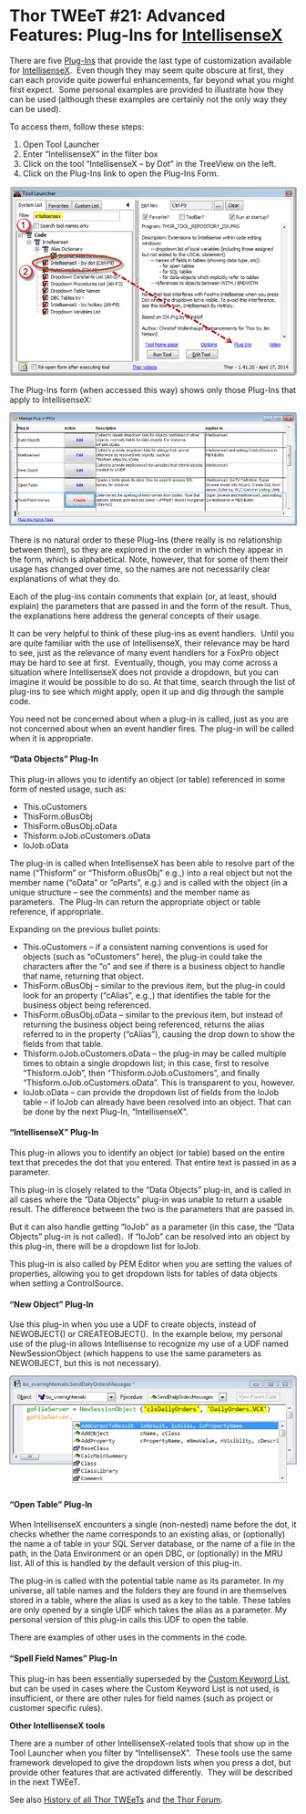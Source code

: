 ﻿Thor TWEeT #21: Advanced Features: Plug-Ins for [IntellisenseX](https://github.com/VFPX/IntelliSenseX)
===

There are five [Plug-Ins](../Thor_add_plugins.md) that provide the last type of customization available for [IntellisenseX](https://github.com/VFPX/IntelliSenseX).  Even though they may seem quite obscure at first, they can each provide quite powerful enhancements, far beyond what you might first expect.  Some personal examples are provided to illustrate how they can be used (although these examples are certainly not the only way they can be used).

To access them, follow these steps:

1.  Open Tool Launcher
2.  Enter “IntellisenseX” in the filter box
3.  Click on the tool “IntellisenseX – by Dot” in the TreeView on the left.
4.  Click on the Plug-Ins link to open the Plug-Ins Form.

![](Images/Tweet21a.png)

The Plug-Ins form (when accessed this way) shows only those Plug-Ins that apply to IntellisenseX:

![](Images/Tweet21b.png)

There is no natural order to these Plug-Ins (there really is no relationship between them), so they are explored in the order in which they appear in the form, which is alphabetical. Note, however, that for some of them their usage has changed over time, so the names are not necessarily clear explanations of what they do.

Each of the plug-ins contain comments that explain (or, at least, should explain) the parameters that are passed in and the form of the result. Thus, the explanations here address the general concepts of their usage.

It can be very helpful to think of these plug-ins as event handlers.  Until you are quite familiar with the use of IntellisenseX, their relevance may be hard to see, just as the relevance of many event handlers for a FoxPro object may be hard to see at first.  Eventually, though, you may come across a situation where IntellisenseX does not provide a dropdown, but you can imagine it would be possible to do so. At that time, search through the list of plug-ins to see which might apply, open it up and dig through the sample code.

You need not be concerned about when a plug-in is called, just as you are not concerned about when an event handler fires. The plug-in will be called when it is appropriate.

#### “Data Objects” Plug-In

This plug-in allows you to identify an object (or table) referenced in some form of nested usage, such as:

*   This.oCustomers
*   ThisForm.oBusObj
*   ThisForm.oBusObj.oData
*   Thisform.oJob.oCustomers.oData
*   loJob.oData

The plug-in is called when IntellisenseX has been able to resolve part of the name (“Thisform” or “Thisform.oBusObj” e.g.,) into a real object but not the member name (“oData” or “oParts”, e.g.) and is called with the object (in a unique structure – see the comments) and the member name as parameters.  The Plug-In can return the appropriate object or table reference, if appropriate.

Expanding on the previous bullet points:

*   This.oCustomers – if a consistent naming conventions is used for objects (such as “oCustomers” here), the plug-in could take the characters after the “o” and see if there is a business object to handle that name, returning that object.
*   ThisForm.oBusObj – similar to the previous item, but the plug-in could look for an property (“cAlias”, e.g.,) that identifies the table for the business object being referenced.
*   ThisForm.oBusObj.oData – similar to the previous item, but instead of returning the business object being referenced, returns the alias referred to in the property (“cAlias”), causing the drop down to show the fields from that table.
*   Thisform.oJob.oCustomers.oData – the plug-in may be called multiple times to obtain a single dropdown list; in this case, first to resolve “Thisform.oJob”, then “Thisform.oJob.oCustomers”, and finally “Thisform.oJob.oCustomers.oData”. This is transparent to you, however.
*   loJob.oData – can provide the dropdown list of fields from the loJob table – if loJob can already have been resolved into an object. That can be done by the next Plug-In, “IntellisenseX”.

#### “IntellisenseX” Plug-In

This plug-in allows you to identify an object (or table) based on the entire text that precedes the dot that you entered. That entire text is passed in as a parameter. 

This plug-in is closely related to the “Data Objects” plug-in, and is called in all cases where the “Data Objects” plug-in was unable to return a usable result. The difference between the two is the parameters that are passed in.

But it can also handle getting “loJob” as a parameter (in this case, the “Data Objects” plug-in is not called).  If “loJob” can be resolved into an object by this plug-in, there will be a dropdown list for loJob.

This plug-in is also called by PEM Editor when you are setting the values of properties, allowing you to get dropdown lists for tables of data objects when setting a ControlSource.

#### “New Object” Plug-In

Use this plug-in when you use a UDF to create objects, instead of NEWOBJECT() or CREATEOBJECT().  In the example below, my personal use of the plug-in allows Intellisense to recognize my use of a UDF named NewSessionObject (which happens to use the same parameters as NEWOBJECT, but this is not necessary).

![](Images/Tweet21c.png)

#### “Open Table” Plug-In

When IntellisenseX encounters a single (non-nested) name before the dot, it checks whether the name corresponds to an existing alias, or (optionally) the name a of table in your SQL Server database, or the name of a file in the path, in the Data Environment or an open DBC, or (optionally) in the MRU list. All of this is handled by the default version of this plug-in.

The plug-in is called with the potential table name as its parameter. In my universe, all table names and the folders they are found in are themselves stored in a table, where the alias is used as a key to the table. These tables are only opened by a single UDF which takes the alias as a parameter. My personal version of this plug-in calls this UDF to open the table.

There are examples of other uses in the comments in the code.

#### “Spell Field Names” Plug-In

This plug-in has been essentially superseded by the [Custom Keyword List](Tweet_19.md), but can be used in cases where the Custom Keyword List is not used, is insufficient, or there are other rules for field names (such as project or customer specific rules).

******Other IntellisenseX tools******

There are a number of other IntellisenseX-related tools that show up in the Tool Launcher when you filter by “IntellisenseX”.  These tools use the same framework developed to give the dropdown lists when you press a dot, but provide other features that are activated differently.  They will be described in the next TWEeT.

See also [History of all Thor TWEeTs](../TWEeTs.md) and [the Thor Forum](https://groups.google.com/forum/?fromgroups#!forum/FoxProThor).

